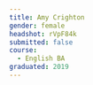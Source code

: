 ```yaml
---
title: Amy Crighton
gender: female
headshot: rVpF84k
submitted: false
course: 
  - English BA
graduated: 2019
---
```

